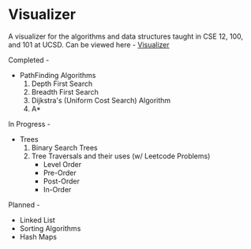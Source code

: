 # Visualizer

A visualizer for the algorithms and data structures taught in CSE 12, 100, and 101 at UCSD.
Can be viewed here - <a href="https://satyam19946.github.io/visualizer/">Visualizer </a>

Completed -

- PathFinding Algorithms
  1. Depth First Search
  2. Breadth First Search
  3. Dijkstra's (Uniform Cost Search) Algorithm
  4. A\*

In Progress -

- Trees
  1. Binary Search Trees
  2. Tree Traversals and their uses (w/ Leetcode Problems)
     - Level Order
     - Pre-Order
     - Post-Order
     - In-Order

Planned -

- Linked List
- Sorting Algorithms
- Hash Maps
